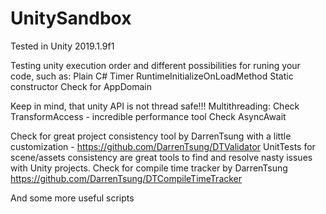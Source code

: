 # UnitySandbox
Tested in Unity 2019.1.9f1

Testing unity execution order and different possibilities for runing your code, such as:
Plain C# Timer
RuntimeInitializeOnLoadMethod
Static constructor
Check for AppDomain

Keep in mind, that unity API is not thread safe!!!
Multithreading:
Check TransformAccess - incredible performance tool
Check AsyncAwait

Check for great project consistency tool by DarrenTsung with a little customization - https://github.com/DarrenTsung/DTValidator
UnitTests for scene/assets consistency are great tools to find and resolve nasty issues with Unity projects.
Check for compile time tracker by DarrenTsung https://github.com/DarrenTsung/DTCompileTimeTracker

And some more useful scripts
